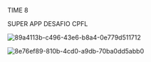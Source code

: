 TIME 8

SUPER APP DESAFIO CPFL


![89a4113b-c496-43e6-b8a4-0e779d511712](https://user-images.githubusercontent.com/54641812/99202940-a5c6ae00-278f-11eb-8cf1-c534a125e71a.jpg)



![8e76ef89-810b-4cd0-a9db-70ba0dd5abb0](https://user-images.githubusercontent.com/54641812/99203047-06ee8180-2790-11eb-98ca-58f8b94b4b1b.jpg)



